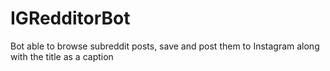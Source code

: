 # IGRedditorBot
 Bot able to browse subreddit posts, save and post them to Instagram along with the title as a caption
